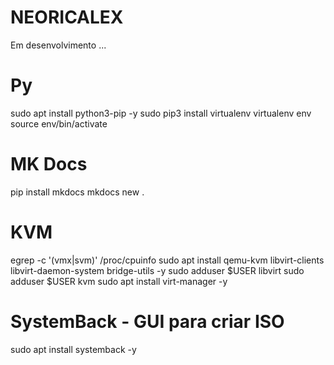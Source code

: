 # NEORICALEX

Em desenvolvimento ...


# Py
sudo apt install python3-pip -y
sudo pip3 install virtualenv 
virtualenv env
source env/bin/activate

# MK Docs
pip install mkdocs
mkdocs new .

# KVM
egrep -c '(vmx|svm)' /proc/cpuinfo
sudo apt install qemu-kvm libvirt-clients libvirt-daemon-system bridge-utils -y
sudo adduser $USER libvirt
sudo adduser $USER kvm
sudo apt install virt-manager -y

# SystemBack - GUI para criar ISO
sudo apt install systemback -y



